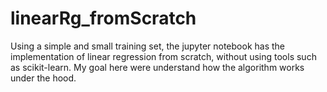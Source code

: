 # linearRg_fromScratch
Using a simple and small training set, the jupyter notebook has the implementation of linear regression from scratch, without using tools such as scikit-learn. 
My goal here were understand how the algorithm works under the hood.
